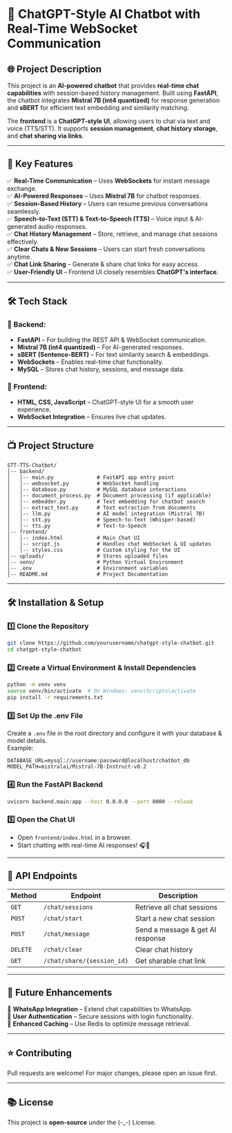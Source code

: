 # 🌟 ChatGPT-Style AI Chatbot with Real-Time WebSocket Communication

## 🌐 Project Description
This project is an **AI-powered chatbot** that provides **real-time chat capabilities** with session-based history management. Built using **FastAPI**, the chatbot integrates **Mistral 7B (int4 quantized)** for response generation and **sBERT** for efficient text embedding and similarity matching.

The **frontend** is a **ChatGPT-style UI**, allowing users to chat via text and voice (TTS/STT). It supports **session management**, **chat history storage**, and **chat sharing via links**.

---

## 🚀 Key Features

✅ **Real-Time Communication** – Uses **WebSockets** for instant message exchange.  
✅ **AI-Powered Responses** – Uses **Mistral 7B** for chatbot responses.  
✅ **Session-Based History** – Users can resume previous conversations seamlessly.  
✅ **Speech-to-Text (STT) & Text-to-Speech (TTS)** – Voice input & AI-generated audio responses.  
✅ **Chat History Management** – Store, retrieve, and manage chat sessions effectively.  
✅ **Clear Chats & New Sessions** – Users can start fresh conversations anytime.  
✅ **Chat Link Sharing** – Generate & share chat links for easy access.  
✅ **User-Friendly UI** – Frontend UI closely resembles **ChatGPT's interface**.  

---

## 🛠 Tech Stack

### 🔹 Backend:
- **FastAPI** – For building the REST API & WebSocket communication.
- **Mistral 7B (int4 quantized)** – For AI-generated responses.
- **sBERT (Sentence-BERT)** – For text similarity search & embeddings.
- **WebSockets** – Enables real-time chat functionality.
- **MySQL** – Stores chat history, sessions, and message data.

### 🔹 Frontend:
- **HTML, CSS, JavaScript** – ChatGPT-style UI for a smooth user experience.
- **WebSocket Integration** – Ensures live chat updates.

---

## 📺 Project Structure
```
STT-TTS-Chatbot/
│-- backend/
│   │-- main.py              # FastAPI app entry point
│   │-- websocket.py         # WebSocket handling
│   │-- database.py          # MySQL database interactions
│   │-- document_process.py  # Document processing (if applicable)
│   │-- embedder.py          # Text embedding for chatbot search
│   │-- extract_text.py      # Text extraction from documents
│   │-- llm.py               # AI model integration (Mistral 7B)
│   │-- stt.py               # Speech-to-Text (Whisper-based)
│   │-- tts.py               # Text-to-Speech
│-- frontend/
│   │-- index.html           # Main Chat UI
│   │-- script.js            # Handles chat WebSocket & UI updates
│   │-- styles.css           # Custom styling for the UI
│-- uploads/                 # Stores uploaded files
│-- venv/                    # Python Virtual Environment
│-- .env                     # Environment variables
│-- README.md                # Project Documentation
```

---

## 🛠️ Installation & Setup

### 1️⃣ Clone the Repository
```bash
git clone https://github.com/yourusername/chatgpt-style-chatbot.git
cd chatgpt-style-chatbot
```

### 2️⃣ Create a Virtual Environment & Install Dependencies
```bash
python -m venv venv
source venv/bin/activate  # On Windows: venv\Scripts\activate
pip install -r requirements.txt
```

### 3️⃣ Set Up the .env File
Create a `.env` file in the root directory and configure it with your database & model details.  
Example:
```env
DATABASE_URL=mysql://username:password@localhost/chatbot_db
MODEL_PATH=mistralai/Mistral-7B-Instruct-v0.2
```

### 4️⃣ Run the FastAPI Backend
```bash
uvicorn backend.main:app --host 0.0.0.0 --port 8000 --reload
```

### 5️⃣ Open the Chat UI
- Open `frontend/index.html` in a browser.
- Start chatting with real-time AI responses! 🎧💬

---

## 📀 API Endpoints

| Method | Endpoint | Description |
|--------|---------|-------------|
| `GET` | `/chat/sessions` | Retrieve all chat sessions |
| `POST` | `/chat/start` | Start a new chat session |
| `POST` | `/chat/message` | Send a message & get AI response |
| `DELETE` | `/chat/clear` | Clear chat history |
| `GET` | `/chat/share/{session_id}` | Get sharable chat link |

---

## 🎯 Future Enhancements

🚀 **WhatsApp Integration** – Extend chat capabilities to WhatsApp.  
🚀 **User Authentication** – Secure sessions with login functionality.  
🚀 **Enhanced Caching** – Use Redis to optimize message retrieval.  

---

## ⭐ Contributing
Pull requests are welcome! For major changes, please open an issue first.

---

## 📚 License
This project is **open-source** under the (-_-) License.

